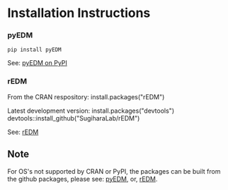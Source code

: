 # Installation Instructions

### pyEDM
    pip install pyEDM

See: [pyEDM on PyPI](https://pypi.org/project/pyEDM/)

### rEDM
From the CRAN respository:
     install.packages("rEDM")

Latest development version:
       install.packages("devtools")
       devtools::install_github("SugiharaLab/rEDM")

See: [rEDM](https://github.com/SugiharaLab/rEDM "rEDM")

## Note
For OS's not supported by CRAN or PyPI, the packages can be built
from the github packages, please see:
[pyEDM](https://github.com/SugiharaLab/pyEDM "pyEDM"), or, 
[rEDM](https://github.com/SugiharaLab/rEDM "rEDM").
